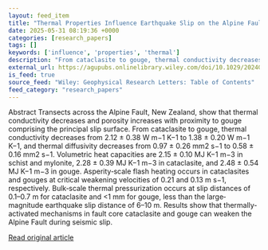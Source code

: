 ```yaml
---
layout: feed_item
title: "Thermal Properties Influence Earthquake Slip on the Alpine Fault, New Zealand"
date: 2025-05-31 08:19:36 +0000
categories: [research_papers]
tags: []
keywords: ['influence', 'properties', 'thermal']
description: "From cataclasite to gouge, thermal conductivity decreases from 2"
external_url: https://agupubs.onlinelibrary.wiley.com/doi/10.1029/2024GL113830?af=R
is_feed: true
source_feed: "Wiley: Geophysical Research Letters: Table of Contents"
feed_category: "research_papers"
---
```


Abstract Transects across the Alpine Fault, New Zealand, show that thermal conductivity decreases and porosity increases with proximity to gouge comprising the principal slip surface. From cataclasite to gouge, thermal conductivity decreases from 2.12 ± 0.38 W m−1 K−1 to 1.38 ± 0.20 W m−1 K−1, and thermal diffusivity decreases from 0.97 ± 0.26 mm2 s−1 to 0.58 ± 0.16 mm2 s−1. Volumetric heat capacities are 2.15 ± 0.10 MJ K−1 m−3 in schist and mylonite, 2.28 ± 0.39 MJ K−1 m−3 in cataclasite, and 2.48 ± 0.54 MJ K−1 m−3 in gouge. Asperity‐scale flash heating occurs in cataclasites and gouges at critical weakening velocities of 0.21 and 0.13 m s−1, respectively. Bulk‐scale thermal pressurization occurs at slip distances of 0.1–0.7 m for cataclasite and <1 mm for gouge, less than the large‐magnitude earthquake slip distance of 6–10 m. Results show that thermally‐activated mechanisms in fault core cataclasite and gouge can weaken the Alpine Fault during seismic slip.

[Read original article](https://agupubs.onlinelibrary.wiley.com/doi/10.1029/2024GL113830?af=R)
